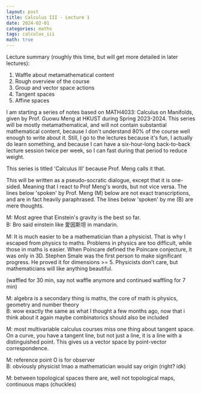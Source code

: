 ```yaml
---
layout: post
title: Calculus III - Lecture 1
date: 2024-02-01
categories: maths
tags: calculus_iii
math: true
---
```


Lecture summary (roughly this time, but will get more detailed in later lectures):
1. Waffle about metamathematical content
2. Rough overview of the course
2. Group and vector space actions
2. Tangent spaces
2. Affine spaces

I am starting a series of notes based on MATH4033: Calculus on Manifolds, given by Prof. Guowu Meng at HKUST during Spring 2023-2024. This series will be mostly metamathematical, and will not contain substantial mathematical content, because I don't understand 80% of the course well enough to write about it. Still, I go to the lectures because it's fun, I actually do learn something, and because I can have a six-hour-long back-to-back lecture session twice per week, so I can fast during that period to reduce weight. 

This series is titled 'Calculus III' because Prof. Meng calls it that. 

This will be written as a pseudo-socratic dialogue, except that it is one-sided. Meaning that I react to Prof Meng's words, but not vice versa. The lines below 'spoken' by Prof. Meng (M) below are not exact transcriptions, and are in fact heavily paraphrased. The lines below 'spoken' by me (B) are mere thoughts.

M: Most agree that Einstein's gravity is the best so far. \
B: Bro said einstein like 愛因斯坦 in mandarin.

M: It is much easier to be a mathematician than a physicist. That is why I escaped from physics to maths. Problems in physics are too difficult, while those in maths is easier. When Poincare defined the Poincare conjecture, it was only in 3D. Stephen Smale was the first person to make significant progress. He proved it for dimensions >= 5.  Physicists don’t care, but mathematicians will like anything beautiful.

(waffled for 30 min, say not waffle anymore and continued waffling for 7 min)

M: algebra is a secondary thing is maths, the core of math is physics, geometry and number theory \
B: wow exactly the same as what I thought a few months ago, now that i think about it again maybe combinatorics should also be included

M: most multivariable calculus courses miss one thing about tangent space. On a curve, you have a tangent line, but not just a line, it is a line with a distinguished point. This gives us a vector space by point-vector correspondence.

M: reference point O is for observer \
B: obviously physicist lmao a mathematician would say origin (right? idk)

M: between topological spaces there are, well not topological maps, continuous maps (chuckles)


